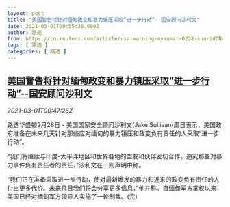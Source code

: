 ```yaml
---
layout: post
title: "美国警告将针对缅甸政变和暴力镇压采取“进一步行动”--国安顾问沙利文"
date: 2021-03-01T00:55:28.000Z
author: 路透
from: https://cn.reuters.com/article/usa-warning-myanmar-0228-sun-idCNKCS2AT0UQ
tags: [ 路透 ]
categories: [ 路透 ]
---
```

<!--1614560128000-->
[美国警告将针对缅甸政变和暴力镇压采取“进一步行动”--国安顾问沙利文](https://cn.reuters.com/article/usa-warning-myanmar-0228-sun-idCNKCS2AT0UQ)
------

<div>
<div><i>2021-03-01T00:47:26Z</i></div><p>路透华盛顿2月28日 - 美国国家安全顾问沙利文(Jake Sullivan)周日表示，美国政府准备在未来几天针对那些应对缅甸的暴力镇压和政变负有责任的人采取“进一步行动”。</p><p>“我们将继续与印度-太平洋地区和世界各地的盟友和伙伴密切合作，追究那些对暴力事件负有责任者的责任，”沙利文在一则声明中称。</p><p>“我们正在准备采取进一步行动，使对最新爆发的暴力和近来的政变负有责任的人付出更多代价。未来几日我们将会分享更多信息，”他并称。自缅甸军方掌权以来，美国已经对缅甸军方领导人实施了一轮制裁。(完)</p>
</div>
